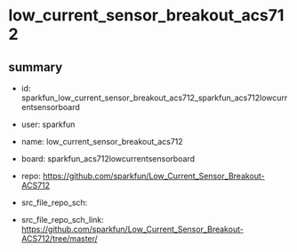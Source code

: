 # low_current_sensor_breakout_acs712
 
## summary 
* id: sparkfun_low_current_sensor_breakout_acs712_sparkfun_acs712lowcurrentsensorboard
* user: sparkfun
* name: low_current_sensor_breakout_acs712
* board: sparkfun_acs712lowcurrentsensorboard
* repo: https://github.com/sparkfun/Low_Current_Sensor_Breakout-ACS712



* src_file_repo_sch: 
* src_file_repo_sch_link: https://github.com/sparkfun/Low_Current_Sensor_Breakout-ACS712/tree/master/






